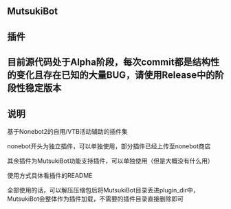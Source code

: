## MutsukiBot
<div center>

</div>

## 插件

## 目前源代码处于Alpha阶段，每次commit都是结构性的变化且存在已知的大量BUG，请使用Release中的阶段性稳定版本

## 说明
基于Nonebot2的自用/VTB活动辅助的插件集

nonebot开头为独立插件，可以单独使用，部分插件已经上传至nonebot商店

其余插件为MutsukiBot功能支持插件，可以单独使用（但是大概没有什么用）

使用方式具体看插件的README

全部使用的话，可以解压压缩包后将MutsukiBot目录丢进plugin_dir中，MutsukiBot会整体作为插件加载，不需要的插件目录直接删除即可